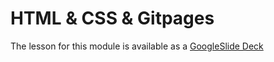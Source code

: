 # HTML & CSS & Gitpages

The lesson for this module is available as a [GoogleSlide Deck](https://docs.google.com/presentation/d/1fHALIEbHX4LzjtMvOlSUCT0PsHlrAcgjrMxEnkdg02o/edit#slide=id.g129635d4b2e_0_0)
